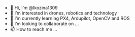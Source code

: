 - 👋 Hi, I’m @lkozina1309
- 👀 I’m interested in drones, robotics and technology
- 🌱 I’m currently learning PX4, Ardupilot, OpenCV and ROS
- 💞️ I’m looking to collaborate on ...
- 📫 How to reach me ...

<!---
lkozina1309/lkozina1309 is a ✨ special ✨ repository because its `README.md` (this file) appears on your GitHub profile.
You can click the Preview link to take a look at your changes.
--->
